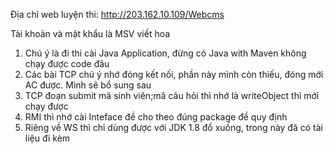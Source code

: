 Địa chỉ web luyện thi: http://203.162.10.109/Webcms

Tài khoản và mật khẩu là MSV viết hoa

1. Chú ý là đi thi cài Java Application, đừng có Java with Maven không chạy được code đâu
2. Các bài TCP chú ý nhớ đóng kết nối, phần này mình còn thiếu, đóng mới AC được. Mình sẽ bổ sung sau
3. TCP đoạn submit mã sinh viên;mã câu hỏi thì nhớ là writeObject thì mới chạy được
4. RMI thì nhớ cài Inteface đề cho theo đúng package đề quy định
5. Riêng về WS thì chỉ dùng được với JDK 1.8 đổ xuống, trong này đã có tài liệu đi kèm
